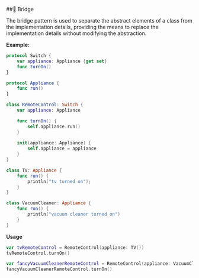 ##🌉  Bridge

The bridge pattern is used to separate the abstract elements of a class from the implementation details, providing the means to replace the implementation details without modifying the abstraction.

**Example:**

```swift
protocol Switch {
    var appliance: Appliance {get set}
    func turnOn()
}

protocol Appliance {
    func run()
}

class RemoteControl: Switch {
    var appliance: Appliance

    func turnOn() {
        self.appliance.run()
    }
    
    init(appliance: Appliance) {
        self.appliance = appliance
    }
}

class TV: Appliance {
    func run() {
        println("tv turned on");
    }
}

class VacuumCleaner: Appliance {
    func run() {
        println("vacuum cleaner turned on")
    }
}
```

**Usage**
```swift
var tvRemoteControl = RemoteControl(appliance: TV())
tvRemoteControl.turnOn()

var fancyVacuumCleanerRemoteControl = RemoteControl(appliance: VacuumCleaner())
fancyVacuumCleanerRemoteControl.turnOn()
```

